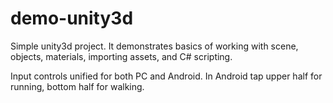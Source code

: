 # demo-unity3d
Simple unity3d project. It demonstrates basics of working with scene, objects, materials, importing assets, and C# scripting.

Input controls unified for both PC and Android. In Android tap upper half for running, bottom half for walking.